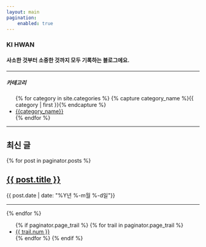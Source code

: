 ```yaml
---
layout: main
pagination:
    enabled: true
---
```



<div class="me">
    <div class="name"><h3>KI HWAN</h3></div>
    <div class="comment"><h4>사소한 것부터 소중한 것까지 모두 기록하는 블로그에요.</div></h4>
</div>
<hr>
<div class="me">
    <div class="name"><h5>카테고리</h5></div>
    <ul>
    {% for category in site.categories %}
    {% capture category_name %}{{ category | first }}{% endcapture %}
    <li class="categories"><a href="/category/{{category_name}}">{{category_name}}</a></li>
    {% endfor %}
    </ul>
</div>
<hr>
<h2 style="margin-top: 2rem;">최신 글</h2>
<!-- Recent Posts -->
{% for post in paginator.posts %}
    <div class="preview-container">
        <div class="post-title">
           <a href="{{ post.url }}"><h2>{{ post.title }}</h2></a>
        </div>
        <div class="post-date">{{ post.date | date: "%Y년 %-m월 %-d일"}}</div>
    </div>
    <hr>    
{% endfor %}


<!-- Pagination links -->
<div class="pagination">
    <ul>
        {% if paginator.page_trail %}
            {% for trail in paginator.page_trail %}
                <li >
                    <a {% if page.url == trail.path %}class="selected"{% endif %} href="{{ trail.path | prepend: site.baseurl }}" title="{{trail.title}}">{{ trail.num }}</a>
                </li>
            {% endfor %}
        {% endif %}
    </ul>
</div>